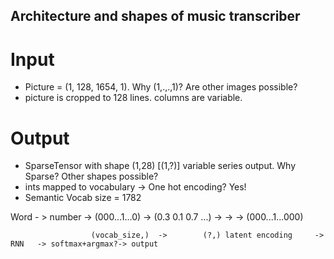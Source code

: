 ## Architecture and shapes of music transcriber

# Input


* Picture = (1, 128, 1654, 1). Why (1,.,.,1)? Are other images possible?
* picture is cropped to 128 lines. columns are variable.


# Output 

* SparseTensor with shape (1,28) [(1,?)] variable series output. Why Sparse? Other shapes possible? 
* ints mapped to vocabulary -> One hot encoding? Yes!
* Semantic Vocab size = 1782


Word - >    number -> (000...1...0)  ->        (0.3 0.1 0.7 ...)        ->       ->                -> (000...1...000)


                      (vocab_size,)  ->        (?,) latent encoding     -> RNN   -> softmax+argmax?-> output
